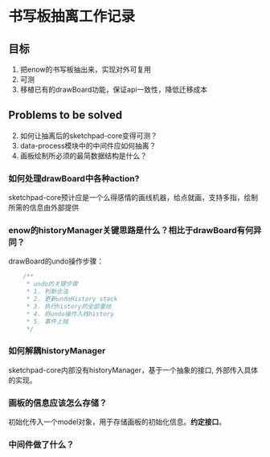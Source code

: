# 书写板抽离工作记录

## 目标

1. 把enow的书写板抽出来，实现对外可复用
2. 可测
3. 移植已有的drawBoard功能，保证api一致性，降低迁移成本
## Problems to be solved

2. 如何让抽离后的sketchpad-core变得可测？
3. data-process模块中的中间件应如何抽离？
5. 画板绘制所必须的最简数据结构是什么？

### 如何处理drawBoard中各种action?

sketchpad-core预计应是一个么得感情的画线机器，给点就画，支持多指，绘制所需的信息由外部提供
### enow的historyManager关键思路是什么？相比于drawBoard有何异同？

drawBoard的undo操作步骤：
```javascript
    /**
     * undo的关键步骤
     * 1. 判断合法
     * 2. 更新undoHistory stack
     * 3. 执行history的全部重绘
     * 4. 将undo操作入栈history
     * 5. 事件上抛
     */
```

### 如何解耦historyManager

sketchpad-core内部没有historyManager，基于一个抽象的接口, 外部传入具体的实现。

### 画板的信息应该怎么存储？

初始化传入一个model对象，用于存储画板的初始化信息。**约定接口**。

### 中间件做了什么？